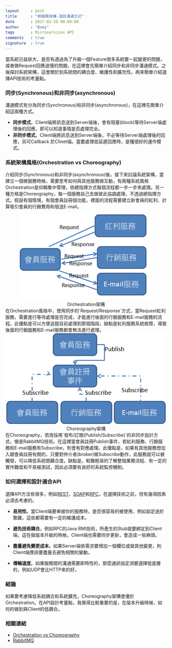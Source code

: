 ```yaml
---
layout     : post
title      : "微服務架構-淺談溝通方式"
date       : 2017-02-28 00:00:00
author     : "Bomy"
tags       : Microservices API
comments   : true
signature  : true
---
```

當系統日益狀大，是否有遇過為了升級一個Feature很多系統要一起變更的問題，或者做Request回應過慢的問題，在這裡會先簡單介紹同步和非同步溝通模式。之後探討系統架構，這會關於到系統間的耦合度、維護性和擴充性。再來簡單介紹選擇API技術的考量點。

### 同步(Synchronous)和非同步(asynchronous)
溝通模式有分為同步(Synchronous)和非同步(asynchronous)，在這裡先簡單介紹這兩種方式。
* **同步模式**。Client端將訊息送到Server端後，會有阻塞(block)等待Server端處理後的回應，即可以知道事情是否處理完全。
* **非同步模式**。Client端將訊息送到Server端後，不必等待Server端處理後的回應，另可Callback 於Clinet端。當要處理低延遲回應時，是種很好的運作模式。

### 系統架構風格(Orchestration vs Choreography)
介紹同步(Synchronous)和非同步(asynchronous)後，接下來討論系統架構，當建立一個微服務時候，需要思考如何與其他服務做互動，有兩種系統風格Orchestration是仰賴集中管理，依總指揮方式每個流程都一步一步來處理。另一種方格是Choreography，每一個服務自己去做彼此協調處理，不透過總指揮方式。假設有個情境，有個會員註冊個功能，裡面的流程需要建立新會員的紅利、計算吸引會員的行銷費用和發送E-mail。
<div style="text-align:center"><img src="/public/image/orchestration.png" />Orchestration架構</div>
在Orchestration風格中，使用同步的`Request/Response`方式，當Request紅利服務，需要進行等待處理是否完成，才能進行後面的行銷服務和E-mail服務的流程。此優點是可以方便追蹤目前處理到那個階段，缺點是紅利服務系統故障，導致後面的行銷服務和E-mail服務都會無法進行處理。

<div style="text-align:center"><img src="/public/image/choreography.png" />Choreography架構</div>
在Choreography，若改採用`發布/訂閱(Publish/Subscribe)`的非同步設計方式，像是RabbitMQ技術。在這裡當會員註冊Publish事件，若紅利服務、行銷服務和E-mail服務有Subscribe，則會有對應處理。此優點是，如果有其他服務想加入跟會員註冊有關的，只要對仲介者(broker)做Subscribe動作，此服務就可以被觸發，可以降低系統間藕合度。缺點是，較難輕易的了解整個業務流程、有一定的實作難度和不易被測試，因此必須要有良好的系統監控機制。

### 如何選擇和設計適合API
選擇API方法有很多，例如[REST](https://en.wikipedia.org/wiki/Representational_state_transfer)、[SOAP](https://en.wikipedia.org/wiki/SOAP)和[RPC](https://en.wikipedia.org/wiki/Remote_procedure_call)，在選擇技術之前，但有幾項因素必須去考慮的。

*  **易用性**。當Client端要串接你的服務時，是否很容易的被使用，例如設定過於繁雜，這些都需要有一定的維護成本。

*  **避免技術耦合**。例如RPC的Java RMI技術，所產生的Stub就要綁定到Client端，這在做版本升級的時候，Client端也需要同步更新，會造成一些麻煩。

*  **盡量避免變更成本**。如果Server端依需求要增加一個欄位或做其他變更，則Client端應該要盡量去避免相關的變動。

* **傳輸速度**。如果服務間的溝通需要即時性的，那麼通訊協定須要選擇低底層的，例如UDP會比HTTP來的好。

### 結論
如果要考慮降低系統耦合和系統擴充，Choreography架構會優於Orchestration。在API設計考量點，我覺得比較重要的是，在版本升級時候，如何的做到與Client的低耦合。

### 相關連結
* [Orchestration vs Choreography](http://www2.sys-con.com/itsg/virtualcd/webservices/archives/0307/peltz/index.html)
* [RabbitMQ](http://blog.csdn.net/doc_sgl/article/details/50615496)
